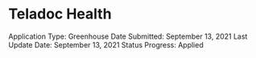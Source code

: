 # Teladoc Health

Application Type: Greenhouse
Date Submitted: September 13, 2021
Last Update Date: September 13, 2021
Status Progress: Applied